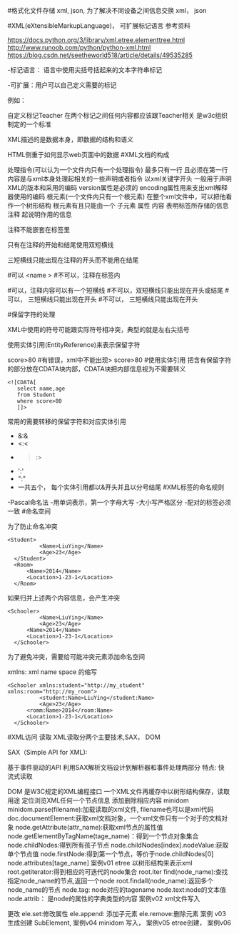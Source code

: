 #格式化文件存储
xml, json,
为了解决不同设备之间信息交换
xml，
json

#XML(eXtensibleMarkupLanguage)， 可扩展标记语言
参考资料

https://docs.python.org/3/library/xml.etree.elementtree.html
http://www.runoob.com/python/python-xml.html
https://blog.csdn.net/seetheworld518/article/details/49535285

-标记语言： 语言中使用尖括号括起来的文本字符串标记

-可扩展：用户可以自己定义需要的标记

例如：

  <Teacher> 
      自定义标记Teacher
      在两个标记之间任何内容都应该跟Teacher相关
  </Teacher>
是w3c组织制定的一个标准

XML描述的是数据本身，即数据的结构和语义

HTML侧重于如何显示web页面中的数据
#XML文档的构成

处理指令(可以认为一个文件内只有一个处理指令)
最多只有一行
且必须在第一行
内容是与xml本身处理起相关的一些声明或者指令
以xml关键字开头
一般用于声明XML的版本和采用的编码
version属性是必须的
encoding属性用来支出xml解释器使用的编码
根元素(一个文件内只有一个根元素)
在整个xml文件中，可以把他看作一个树形结构
根元素有且只能由一个
子元素
属性
内容
表明标签所存储的信息
注释
起说明作用的信息

注释不能嵌套在标签里

只有在注释的开始和结尾使用双短横线

三短横线只能出现在注释的开头而不能用在结尾

  <name> <!-- wangdapeng -->   </name> #可以
  <name <!-- wangdapeng -->>   </name> #不可以，注释在标签内
  
  <!--my-name-by-wang--> #可以，注释内容可以有一个短横线
  <!--my--name--by--wang-->#不可以，双短横线只能出现在开头或结尾
  
  <!---my-name--> #可以， 三短横线只能出现在开头
  <!---my-name---> #不可以， 三短横线只能出现在开头    
#保留字符的处理

XML中使用的符号可能跟实际符号相冲突，典型的就是左右尖括号

使用实体引用(EntityReference)来表示保留字符

   <score> score>80 </score> #有错误，xml中不能出现>
   <score> score&gt;80</score> #使用实体引用
把含有保留字符的部分放在CDATA块内部，CDATA块把内部信息视为不需要转义

    <![CDATA[
       select name,age
       from Student
       where score>80
       ]]>
常用的需要转移的保留字符和对应实体引用

  - &:&amp;
  - <:&lt;
  - >:&gt;
  - ':&apos;
  - ":&quot;
  - 一共五个， 每个实体引用都以&开头并且以分号结尾
#XML标签的命名规则

-Pascal命名法
-用单词表示，第一个字母大写
-大小写严格区分
-配对的标签必须一致
#命名空间

为了防止命名冲突

    <Student>
              <Name>LiuYing</Name>
              <Age>23</Age>
      </Student>
      <Room>
          <Name>2014</Name>
          <Location>1-23-1</Location>
      </Room>
如果归并上述两个内容信息，会产生冲突

    <Schooler>
              <Name>LiuYing</Name>
              <Age>23</Age>
          <Name>2014</Name>
          <Location>1-23-1</Location>
      </Schooler>
为了避免冲突，需要给可能冲突元素添加命名空间

xmlns: xml name space 的缩写

    <Schooler xmlns:student="http://my_student" xmlns:room="http://my_room">
              <student:Name>LiuYing</student:Name>
              <Age>23</Age>
          <romm:Name>2014</room:Name>
          <Location>1-23-1</Location>
      </Schooler>
#XML访问
读取
XML读取分两个主要技术,SAX， DOM

SAX（Simple API for XML):

基于事件驱动的API
利用SAX解析文档设计到解析器和事件处理两部分
特点:
快
流式读取

DOM
是W3C规定的XML编程接口
一个XML文件再缓存中以树形结构保存，读取
用途
定位浏览XML任何一个节点信息
添加删除相应内容
minidom
minidom.parse(filename):加载读取的xml文件, filename也可以是xml代码
doc.documentElement:获取xml文档对象，一个xml文件只有一个对于的文档对象
node.getAttribute(attr_name):获取xml节点的属性值
node.getElementByTagName(tage_name)：得到一个节点对象集合
node.childNodes:得到所有孩子节点
node.childNodes[index].nodeValue:获取单个节点值
node.firstNode:得到第一个节点，等价于node.childNodes[0]
node.attributes[tage_name]
案例v01
etree
以树形结构来表示xml
root.getiterator:得到相应的可迭代的node集合
root.iter
find(node_name):查找指定node_name的节点,返回一个node
root.findall(node_name):返回多个node_name的节点
node.tag: node对应的tagename
node.text:node的文本值
node.attrib： 是node的属性的字典类型的内容
案例v02
xml文件写入

更改
ele.set:修改属性
ele.append: 添加子元素
ele.remove:删除元素
案例 v03
生成创建
SubElement, 案例v04
minidom 写入， 案例v05
etree创建， 案例v06